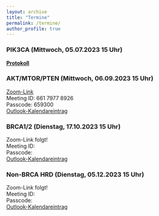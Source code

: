 ```yaml
---
layout: archive
title: "Termine"
permalink: /termine/
author_profile: true
---
```


### PIK3CA (Mittwoch, 05.07.2023 15 Uhr)  
**[Protokoll](https://team-deutschland.org/files/1-Protokoll-PIK3CA.pdf)**

### AKT/MTOR/PTEN (Mittwoch, 06.09.2023 15 Uhr)  
[Zoom-Link](https://tum-conf.zoom.us/j/66179778926?pwd=OEsrSFRHQkg0OVN4WFlIMURiSjh1dz09)  
Meeting ID: 661 7977 8926  
Passcode: 659300  
[Outlook-Kalendareintrag](https://team-deutschland.org/files/2.ics)

### BRCA1/2 (Dienstag, 17.10.2023 15 Uhr)  
Zoom-Link folgt!  
Meeting ID:  
Passcode:  
[Outlook-Kalendareintrag](https://team-deutschland.org/files/3.ics)

### Non-BRCA HRD (Dienstag, 05.12.2023 15 Uhr)  
Zoom-Link folgt!  
Meeting ID:  
Passcode:  
[Outlook-Kalendareintrag](https://team-deutschland.org/files/4.ics)  
